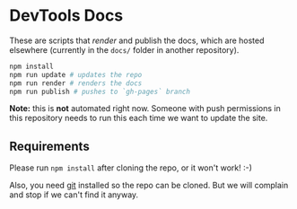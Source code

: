 # DevTools Docs

These are scripts that *render* and publish the docs, which are hosted elsewhere (currently in the `docs/` folder in another repository).

```bash
npm install
npm run update # updates the repo
npm run render # renders the docs
npm run publish # pushes to `gh-pages` branch
```

**Note:** this is **not** automated right now. Someone with push permissions in this repository needs to run this each time we want to update the site.

## Requirements

Please run `npm install` after cloning the repo, or it won't work! :-)

Also, you need [git](https://git-scm.com/) installed so the repo can be cloned. But we will complain and stop if we can't find it anyway.

